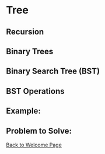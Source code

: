 # Tree

## Recursion

## Binary Trees

## Binary Search Tree (BST)

## BST Operations

## Example: 

## Problem to Solve: 

[Back to Welcome Page](https://github.com/Kyle5150/cse212-final-project/blob/main/0-welcome.md)
